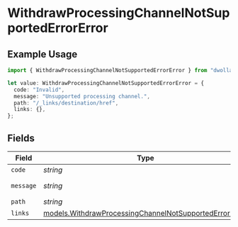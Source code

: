 # WithdrawProcessingChannelNotSupportedErrorError

## Example Usage

```typescript
import { WithdrawProcessingChannelNotSupportedErrorError } from "dwolla/models";

let value: WithdrawProcessingChannelNotSupportedErrorError = {
  code: "Invalid",
  message: "Unsupported processing channel.",
  path: "/_links/destination/href",
  links: {},
};
```

## Fields

| Field                                                                                                                  | Type                                                                                                                   | Required                                                                                                               | Description                                                                                                            | Example                                                                                                                |
| ---------------------------------------------------------------------------------------------------------------------- | ---------------------------------------------------------------------------------------------------------------------- | ---------------------------------------------------------------------------------------------------------------------- | ---------------------------------------------------------------------------------------------------------------------- | ---------------------------------------------------------------------------------------------------------------------- |
| `code`                                                                                                                 | *string*                                                                                                               | :heavy_minus_sign:                                                                                                     | N/A                                                                                                                    | Invalid                                                                                                                |
| `message`                                                                                                              | *string*                                                                                                               | :heavy_minus_sign:                                                                                                     | N/A                                                                                                                    | Unsupported processing channel.                                                                                        |
| `path`                                                                                                                 | *string*                                                                                                               | :heavy_minus_sign:                                                                                                     | N/A                                                                                                                    | /_links/destination/href                                                                                               |
| `links`                                                                                                                | [models.WithdrawProcessingChannelNotSupportedErrorLinks](../models/withdrawprocessingchannelnotsupportederrorlinks.md) | :heavy_minus_sign:                                                                                                     | N/A                                                                                                                    | {}                                                                                                                     |